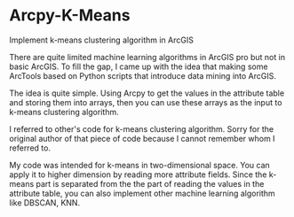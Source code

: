 # Arcpy-K-Means
Implement k-means clustering algorithm in ArcGIS

There are quite limited machine learning algorithms in ArcGIS pro but not in basic ArcGIS. To fill the gap, I came up with the idea that making some ArcTools based on Python scripts that introduce data mining into ArcGIS.

The idea is quite simple. Using Arcpy to get the values in the attribute table and storing them into arrays, then you can use these arrays as the input to k-means clustering algorithm.

I referred to other's code for k-means clustering algorithm. Sorry for the original author of that piece of code because I cannot remember whom I referred to. 

My code was intended for k-means in two-dimensional space. You can apply it to higher dimension by reading more attribute fields. Since the k-means part is separated from the the part of reading the values in the attribute table, you can also implement other machine learning algorithm like DBSCAN, KNN. 
